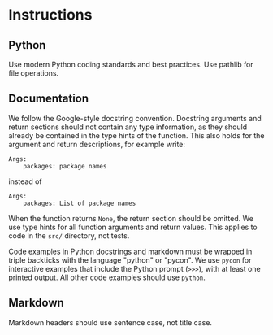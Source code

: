 # Instructions

## Python

Use modern Python coding standards and best practices.
Use pathlib for file operations.

## Documentation

We follow the Google-style docstring convention.
Docstring arguments and return sections should not contain any type information,
as they should already be contained in the type hints of the function.
This also holds for the argument and return descriptions, for example write:

```text
Args:
    packages: package names
```

instead of

```text
Args:
    packages: List of package names
```

When the function returns `None`, the return section should be omitted.
We use type hints for all function arguments and return values.
This applies to code in the `src/` directory, not tests.

Code examples in Python docstrings and markdown must be wrapped in triple backticks with the language "python" or "pycon".
We use `pycon` for interactive examples that include the Python prompt (`>>>`), with at least one printed output.
All other code examples should use `python`.

## Markdown

Markdown headers should use sentence case, not title case.
